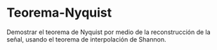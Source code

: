 # Teorema-Nyquist
Demostrar el teorema de Nyquist por medio de la reconstrucción de la señal, usando el teorema de interpolación de Shannon.
